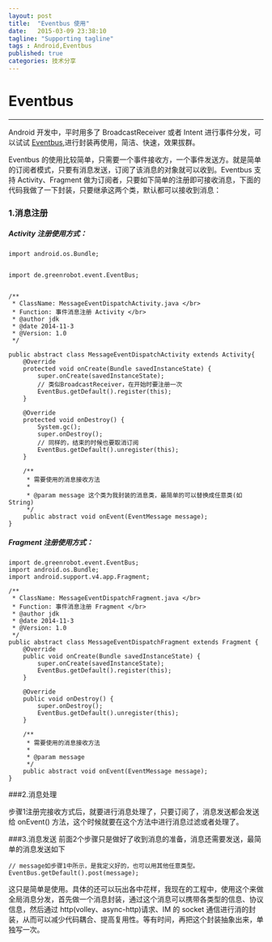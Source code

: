 ```yaml
---
layout: post
title:  "Eventbus 使用"
date:   2015-03-09 23:38:10
tagline: "Supporting tagline"
tags : Android,Eventbus
published: true
categories: 技术分享
---
```

# Eventbus
---
Android 开发中，平时用多了 BroadcastReceiver 或者 Intent 进行事件分发，可以试试 [Eventbus](https://github.com/greenrobot/EventBus),进行封装再使用，简洁、快速，效果拔群。   

Eventbus 的使用比较简单，只需要一个事件接收方，一个事件发送方。就是简单的订阅者模式，只要有消息发送，订阅了该消息的对象就可以收到。Eventbus 支持 Activity、Fragment 做为订阅者，只要如下简单的注册即可接收消息，下面的代码我做了一下封装，只要继承这两个类，默认都可以接收到消息：

### 1.消息注册

##### Activity 注册使用方式：

```
import android.os.Bundle;


import de.greenrobot.event.EventBus;


/**
 * ClassName: MessageEventDispatchActivity.java </br>
 * Function: 事件消息注册 Activity </br>
 * @author jdk
 * @date 2014-11-3
 * @Version: 1.0
 */
 
public abstract class MessageEventDispatchActivity extends Activity{
	@Override
	protected void onCreate(Bundle savedInstanceState) {
		super.onCreate(savedInstanceState);
		// 类似BroadcastReceiver，在开始时要注册一次
		EventBus.getDefault().register(this);
	}

	@Override
	protected void onDestroy() {
		System.gc();
		super.onDestroy();
		// 同样的，结束的时候也要取消订阅
		EventBus.getDefault().unregister(this);
	}

	/**
	 * 需要使用的消息接收方法
	 * 
	 * @param message 这个类为我封装的消息类，最简单的可以替换成任意类(如 String)
	 */
	public abstract void onEvent(EventMessage message);
}

```

##### Fragment 注册使用方式：


```
import de.greenrobot.event.EventBus;
import android.os.Bundle;
import android.support.v4.app.Fragment;

/**
 * ClassName: MessageEventDispatchFragment.java </br>
 * Function: 事件消息注册 Fragment </br>
 * @author jdk
 * @date 2014-11-3
 * @Version: 1.0
 */
public abstract class MessageEventDispatchFragment extends Fragment {
	@Override
	public void onCreate(Bundle savedInstanceState) {
		super.onCreate(savedInstanceState);
		EventBus.getDefault().register(this);
	}

	@Override
	public void onDestroy() {
		super.onDestroy();
		EventBus.getDefault().unregister(this);
	}

	/**
	 * 需要使用的消息接收方法
	 * 
	 * @param message
	 */
	public abstract void onEvent(EventMessage message);
}

```

###2.消息处理

步骤1注册完接收方式后，就要进行消息处理了，只要订阅了，消息发送都会发送给 onEvent() 方法，这个时候就要在这个方法中进行消息过滤或者处理了。

###3.消息发送
前面2个步骤只是做好了收到消息的准备，消息还需要发送，最简单的消息发送如下

```
// message如步骤1中所示，是我定义好的，也可以用其他任意类型。
EventBus.getDefault().post(message);
```

这只是简单是使用。具体的还可以玩出各中花样，我现在的工程中，使用这个来做全局消息分发，首先做一个消息封装，通过这个消息可以携带各类型的信息、协议信息，然后通过 http(volley、async-http)请求、IM 的 socket 通信进行消的封装，从而可以减少代码耦合、提高复用性。等有时间，再把这个封装抽象出来，单独写一次。